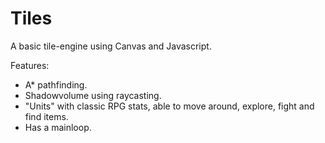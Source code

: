 # Tiles

A basic tile-engine using Canvas and Javascript.

Features:
- A* pathfinding.
- Shadowvolume using raycasting.
- "Units" with classic RPG stats, able to move around, explore, fight and find items.
- Has a mainloop.
